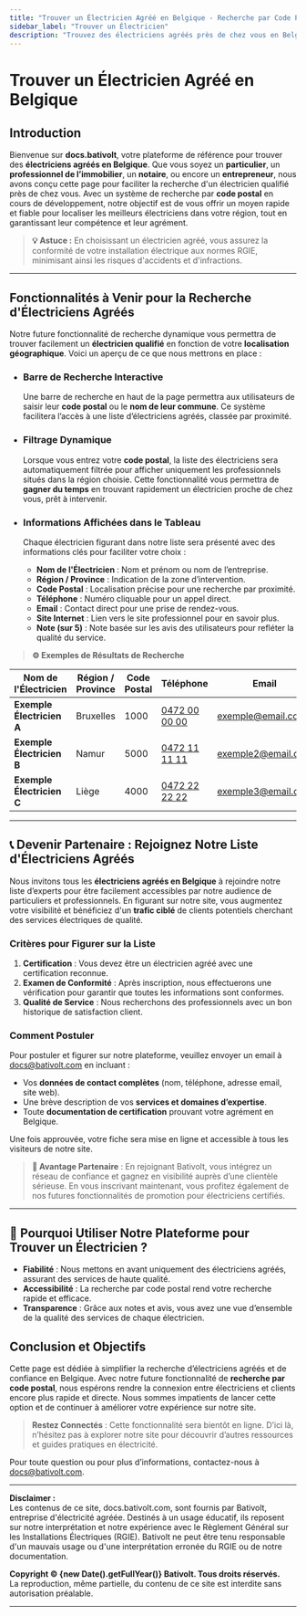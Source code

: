 ```yaml
---
title: "Trouver un Électricien Agréé en Belgique - Recherche par Code Postal"
sidebar_label: "Trouver un Électricien"
description: "Trouvez des électriciens agréés près de chez vous en Belgique. Bénéficiez de notre moteur de recherche par code postal pour trouver rapidement un professionnel qualifié."
---
```


# Trouver un Électricien Agréé en Belgique

## Introduction

Bienvenue sur **docs.bativolt**, votre plateforme de référence pour trouver des **électriciens agréés en Belgique**. Que vous soyez un **particulier**, un **professionnel de l’immobilier**, un **notaire**, ou encore un **entrepreneur**, nous avons conçu cette page pour faciliter la recherche d'un électricien qualifié près de chez vous. Avec un système de recherche par **code postal** en cours de développement, notre objectif est de vous offrir un moyen rapide et fiable pour localiser les meilleurs électriciens dans votre région, tout en garantissant leur compétence et leur agrément.

> **💡 Astuce :** En choisissant un électricien agréé, vous assurez la conformité de votre installation électrique aux normes RGIE, minimisant ainsi les risques d'accidents et d'infractions.

---

## Fonctionnalités à Venir pour la Recherche d'Électriciens Agréés

Notre future fonctionnalité de recherche dynamique vous permettra de trouver facilement un **électricien qualifié** en fonction de votre **localisation géographique**. Voici un aperçu de ce que nous mettrons en place :

- ### Barre de Recherche Interactive
  Une barre de recherche en haut de la page permettra aux utilisateurs de saisir leur **code postal** ou le **nom de leur commune**. Ce système facilitera l’accès à une liste d’électriciens agréés, classée par proximité.

- ### Filtrage Dynamique
  Lorsque vous entrez votre **code postal**, la liste des électriciens sera automatiquement filtrée pour afficher uniquement les professionnels situés dans la région choisie. Cette fonctionnalité vous permettra de **gagner du temps** en trouvant rapidement un électricien proche de chez vous, prêt à intervenir.

- ### Informations Affichées dans le Tableau
  Chaque électricien figurant dans notre liste sera présenté avec des informations clés pour faciliter votre choix :
  
  - **Nom de l'Électricien** : Nom et prénom ou nom de l’entreprise.
  - **Région / Province** : Indication de la zone d’intervention.
  - **Code Postal** : Localisation précise pour une recherche par proximité.
  - **Téléphone** : Numéro cliquable pour un appel direct.
  - **Email** : Contact direct pour une prise de rendez-vous.
  - **Site Internet** : Lien vers le site professionnel pour en savoir plus.
  - **Note (sur 5)** : Note basée sur les avis des utilisateurs pour refléter la qualité du service.

> **⚙️ Exemples de Résultats de Recherche**

| Nom de l'Électricien       | Région / Province | Code Postal | Téléphone              | Email                     | Site Internet              | Note |
|----------------------------|-------------------|-------------|-------------------------|---------------------------|-----------------------------|--------------|
| **Exemple Électricien A**  | Bruxelles         | 1000        | [0472 00 00 00](tel:0472000000) | exemple@email.com          | [exemple.com](https://www.exemple.com) | ⭐⭐⭐⭐☆       |
| **Exemple Électricien B**  | Namur             | 5000        | [0472 11 11 11](tel:0472111111) | exemple2@email.com         | [exemple2.com](https://www.exemple2.com) | ⭐⭐⭐☆☆       |
| **Exemple Électricien C**  | Liège             | 4000        | [0472 22 22 22](tel:0472222222) | exemple3@email.com         | [exemple3.com](https://www.exemple3.com) | ⭐⭐⭐⭐☆       |

---

## 📞 Devenir Partenaire : Rejoignez Notre Liste d'Électriciens Agréés

Nous invitons tous les **électriciens agréés en Belgique** à rejoindre notre liste d’experts pour être facilement accessibles par notre audience de particuliers et professionnels. En figurant sur notre site, vous augmentez votre visibilité et bénéficiez d'un **trafic ciblé** de clients potentiels cherchant des services électriques de qualité.

### Critères pour Figurer sur la Liste

1. **Certification** : Vous devez être un électricien agréé avec une certification reconnue.
2. **Examen de Conformité** : Après inscription, nous effectuerons une vérification pour garantir que toutes les informations sont conformes.
3. **Qualité de Service** : Nous recherchons des professionnels avec un bon historique de satisfaction client.

### Comment Postuler

Pour postuler et figurer sur notre plateforme, veuillez envoyer un email à [docs@bativolt.com](mailto:docs@bativolt.com) en incluant :
- Vos **données de contact complètes** (nom, téléphone, adresse email, site web).
- Une brève description de vos **services et domaines d’expertise**.
- Toute **documentation de certification** prouvant votre agrément en Belgique.

Une fois approuvée, votre fiche sera mise en ligne et accessible à tous les visiteurs de notre site.

> **💼 Avantage Partenaire** : En rejoignant Bativolt, vous intégrez un réseau de confiance et gagnez en visibilité auprès d’une clientèle sérieuse. En vous inscrivant maintenant, vous profitez également de nos futures fonctionnalités de promotion pour électriciens certifiés.

---

## 🔎 Pourquoi Utiliser Notre Plateforme pour Trouver un Électricien ?

- **Fiabilité** : Nous mettons en avant uniquement des électriciens agréés, assurant des services de haute qualité.
- **Accessibilité** : La recherche par code postal rend votre recherche rapide et efficace.
- **Transparence** : Grâce aux notes et avis, vous avez une vue d’ensemble de la qualité des services de chaque électricien.

## Conclusion et Objectifs

Cette page est dédiée à simplifier la recherche d’électriciens agréés et de confiance en Belgique. Avec notre future fonctionnalité de **recherche par code postal**, nous espérons rendre la connexion entre électriciens et clients encore plus rapide et directe. Nous sommes impatients de lancer cette option et de continuer à améliorer votre expérience sur notre site.

> **Restez Connectés** : Cette fonctionnalité sera bientôt en ligne. D’ici là, n’hésitez pas à explorer notre site pour découvrir d’autres ressources et guides pratiques en électricité.

Pour toute question ou pour plus d’informations, contactez-nous à [docs@bativolt.com](mailto:docs@bativolt.com).

---

**Disclaimer :**  
Les contenus de ce site, docs.bativolt.com, sont fournis par Bativolt, entreprise d'électricité agréée. Destinés à un usage éducatif, ils reposent sur notre interprétation et notre expérience avec le Règlement Général sur les Installations Électriques (RGIE). Bativolt ne peut être tenu responsable d'un mauvais usage ou d'une interprétation erronée du RGIE ou de notre documentation.

**Copyright © {new Date().getFullYear()} Bativolt. Tous droits réservés.**  
La reproduction, même partielle, du contenu de ce site est interdite sans autorisation préalable.

---
